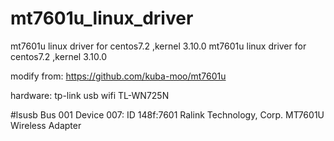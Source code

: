# mt7601u_linux_driver
mt7601u linux driver for centos7.2 ,kernel 3.10.0	mt7601u linux driver for centos7.2 ,kernel 3.10.0

modify from: https://github.com/kuba-moo/mt7601u

hardware:
tp-link usb wifi TL-WN725N 

#lsusb
Bus 001 Device 007: ID 148f:7601 Ralink Technology, Corp. MT7601U Wireless Adapter
